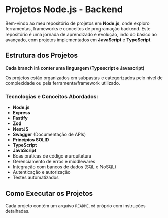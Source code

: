 # Projetos Node.js - Backend

Bem-vindo ao meu repositório de projetos em **Node.js**, onde exploro ferramentas, frameworks e conceitos de programação backend. Este repositório é uma jornada de aprendizado e evolução, indo do básico ao avançado, com projetos implementados em **JavaScript** e **TypeScript**.

## Estrutura dos Projetos

**Cada branch irá conter uma linguagem (Typescript e Javascript)**

Os projetos estão organizados em subpastas e categorizados pelo nível de complexidade ou pela ferramenta/framework utilizado.  

### Tecnologias e Conceitos Abordados:

- **Node.js**
- **Express**  
- **Fastify**
- **Zod**  
- **NestJS**  
- **Swagger** (Documentação de APIs)  
- **Princípios SOLID**  
- **TypeScript**  
- **JavaScript**  
- Boas práticas de código e arquitetura  
- Gerenciamento de erros e middlewares  
- Integração com bancos de dados (SQL e NoSQL)  
- Autenticação e autorização  
- Testes automatizados  


## Como Executar os Projetos

Cada projeto contém um arquivo `README.md` próprio com instruções detalhadas. 
